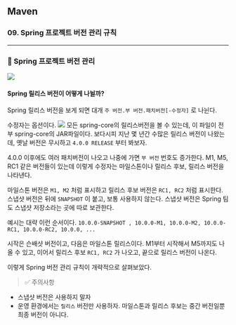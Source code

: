 ## Maven

### 09. Spring 프로젝트 버전 관리 규칙

---

### 📌 Spring 프로젝트 버전 관리

![](https://velog.velcdn.com/images/bibiboy/post/8530c2f2-7e29-450f-ae73-938d20c1ce7b/image.png)

#### Spring 릴리스 버전이 어떻게 나뉠까?

Spring 릴리스 버전을 보게 되면 대개 `주 버전.부 버전.패치버전[-수정자]` 로 나뉜다.

수정자는 옵션이다.
![](https://velog.velcdn.com/images/bibiboy/post/00fa4ae9-577d-4e48-80a4-32e83cfbd0f1/image.png)
모든 spring-core의 릴리스버전을 볼 수 있는데, 이 파일이 전부 spring-core의 JAR파일이다.
보다시피 지난 몇 년간 수많은 릴리스 버전이 나왔는데, 옛날 버전은 무시하고 `4.0.0 RELEASE` 부터 봐보자.

4.0.0 이후에도 여러 패치버전이 나오고 나중에 가면 `부 버전` 번호도 증가한다.
M1, M5, RC1 같은 버전들이 있는데 이렇게 수정자는 마일스톤이나 릴리스 후보, 릴리스 버전을 나타낸다.

마일스톤 버전은 `M1, M2` 처럼 표시하고 릴리스 후보 버전은 `RC1, RC2` 처럼 표시한다.
스냅샷 버전은 뒤에 `SNAPSHOT` 이 붙고, 보통 사용하지 않는다. 스냅샷 버전은 Spring 팀도 스냅샷 저장소라는 곳에 따로 보관한다.

예시는 대략 이런 순서이다.
`10.0.0-SNAPSHOT , 10.0.0-M1, 10.0.0-M2, 10.0.0-RC1, 10.0.0-RC2, 10.0.0, ...`

시작은 슨배샷 버전이고, 다음은 마일스톤 릴리스이다. M1부터 시작해서 M5까지도 나올 수 있고, 이어서 릴리스 후보 `RC1, RC2` 가 나오고, 끝으로 릴리스 버전이 나온다.

이렇게 Spring 버전 관리 규칙이 개략적으로 살펴보았다.

> ✅ 주의사항

- 스냅샷 버전은 사용하지 말자
- 운영 환경에서는 `릴리스` 버전만 사용하자. 마일스톤과 릴리스 후보는 중간 버전일뿐 최종 버전이 아니다.
